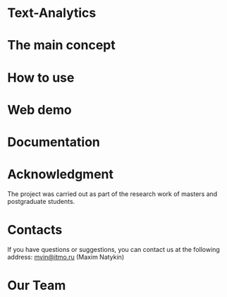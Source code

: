 # Text-Analytics



# The main concept



# How to use


# Web demo



# Documentation


# Acknowledgment
The project was carried out as part of the research work of masters and postgraduate students.

# Contacts
If you have questions or suggestions, you can contact us at the following address: mvin@itmo.ru (Maxim Natykin)

# Our Team
